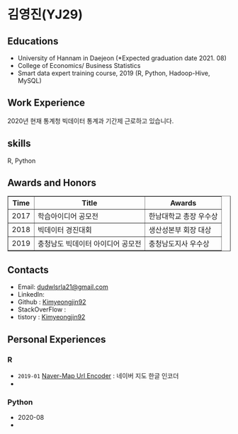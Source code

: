 # 김영진(YJ29)

## Educations</n>
- University of Hannam in Daejeon (*Expected graduation date 2021. 08)
- College of Economics/ Business Statistics</br>
- Smart data expert training course, 2019 (R, Python, Hadoop-Hive, MySQL)

## Work Experience
2020년 현재 통계청 빅데이터 통계과 기간제 근로하고 있습니다.

## skills
R, Python

## Awards and Honors
<table border="1">
  <th>Time</th>
  <th>Title</th>
  <th>Awards</th>
  <tr><!-- 첫번째 줄 시작 -->
    <td>2017</td>
    <td>학습아이디어 공모전</td>
    <td>한남대학교 총장 우수상</td>
  </tr><!-- 첫번째 줄 끝 -->
  <tr><!-- 두번째 줄 시작 -->
    <td>2018</td>
    <td>빅데이터 경진대회</td>
    <td>생산성본부 회장 대상</td>
  </tr><!-- 두번째 줄 끝 -->
  <tr><!-- 세번째 줄 시작 -->
    <td>2019</td>
    <td>충청남도 빅데이터 아이디어 공모전</td>
    <td>충청남도지사 우수상</td>
  </tr><!-- 세번째 줄 끝 --> 
</table>

## Contacts
- Email: dudwlsrla21@gmail.com
- LinkedIn: 
- Github : <a href="https://github.com/Kimyeongjin92">Kimyeongjin92</a>
- StackOverFlow :
- tistory : <a href="https://boksl-boksl.tistory.com/">Kimyeongjin92</a>

## Personal Experiences

### R
- <code>2019-01</code> <a href="">Naver-Map Url Encoder</a> : 네이버 지도 한글 인코더
- 

### Python
- 2020-08
-
